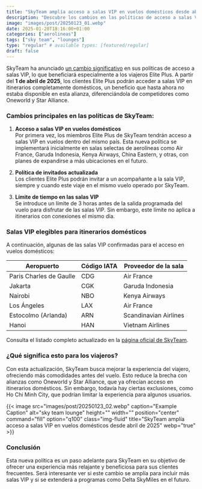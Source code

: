 ```yaml
---
title: "SkyTeam amplía acceso a salas VIP en vuelos domésticos desde abril de 2025"
description: "Descubre los cambios en las políticas de acceso a salas VIP de SkyTeam que beneficiarán a los clientes Elite Plus en vuelos domésticos. Más beneficios, menos restricciones."
image: "images/post/20250123_01.webp"
date: 2025-01-20T18:16:00+01:00
categories: ["aerolineas"]
tags: ["sky team", "lounges"]
type: "regular" # available types: [featured/regular]
draft: false
---
```


SkyTeam ha anunciado [un cambio significativo](https://www.skyteam.com/en/about/press-releases/press-releases-2025/changes-to-skyteam-lounge-access-policy) en sus políticas de acceso a salas VIP, lo que beneficiará especialmente a los viajeros Elite Plus. A partir del **1 de abril de 2025**, los clientes Elite Plus podrán acceder a salas VIP en itinerarios completamente domésticos, un beneficio que hasta ahora no estaba disponible en esta alianza, diferenciándola de competidores como Oneworld y Star Alliance.

### Cambios principales en las políticas de SkyTeam:

1. **Acceso a salas VIP en vuelos domésticos**  
   Por primera vez, los miembros Elite Plus de SkyTeam tendrán acceso a salas VIP en vuelos dentro del mismo país. Esta nueva política se implementará inicialmente en salas selectas de aerolíneas como Air France, Garuda Indonesia, Kenya Airways, China Eastern, y otras, con planes de expandirse a más ubicaciones en el futuro.

2. **Política de invitados actualizada**  
   Los clientes Elite Plus podrán invitar a un acompañante a la sala VIP, siempre y cuando este viaje en el mismo vuelo operado por SkyTeam.

3. **Límite de tiempo en las salas VIP**  
   Se introduce un límite de 3 horas antes de la salida programada del vuelo para disfrutar de las salas VIP. Sin embargo, este límite no aplica a itinerarios con conexiones el mismo día.

### Salas VIP elegibles para itinerarios domésticos
A continuación, algunas de las salas VIP confirmadas para el acceso en vuelos domésticos:

| Aeropuerto              | Código IATA | Proveedor de la sala    |
|-------------------------|-------------|-------------------------|
| Paris Charles de Gaulle | CDG         | Air France              |
| Jakarta                 | CGK         | Garuda Indonesia        |
| Nairobi                 | NBO         | Kenya Airways           |
| Los Ángeles             | LAX         | Air France              |
| Estocolmo (Arlanda)     | ARN         | Scandinavian Airlines   |
| Hanoi                   | HAN         | Vietnam Airlines        |

Consulta el listado completo actualizado en la [página oficial de SkyTeam](https://www.skyteam.com/en/lounges/).

### ¿Qué significa esto para los viajeros?
Con esta actualización, SkyTeam busca mejorar la experiencia del viajero, ofreciendo más comodidades antes del vuelo. Esto reduce la brecha con alianzas como Oneworld y Star Alliance, que ya ofrecían acceso en itinerarios domésticos. Sin embargo, todavía hay ciertas exclusiones, como Ho Chi Minh City, que podrían limitar la experiencia para algunos usuarios.

{{< image src="images/post/20250123_02.webp" caption="Example Caption" alt="sky team lounge" height="" width="" position="center" command="fill" option="q100" class="img-fluid" title="SkyTeam amplía acceso a salas VIP en vuelos domésticos desde abril de 2025" webp="true" >}}

### Conclusión
Esta nueva política es un paso adelante para SkyTeam en su objetivo de ofrecer una experiencia más relajante y beneficiosa para sus clientes frecuentes. Será interesante ver si este cambio se amplía para incluir más salas VIP y si se extenderá a programas como Delta SkyMiles en el futuro.
